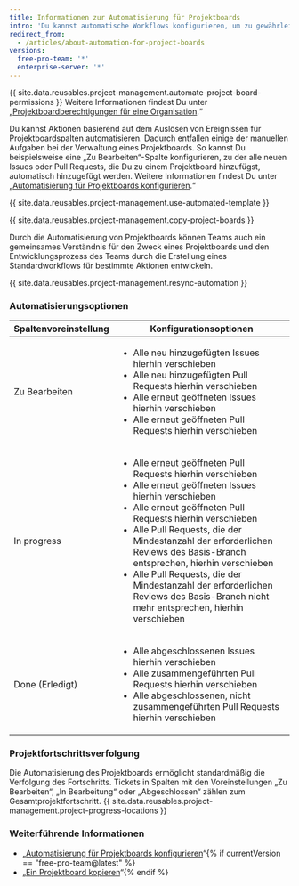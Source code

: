 ```yaml
---
title: Informationen zur Automatisierung für Projektboards
intro: 'Du kannst automatische Workflows konfigurieren, um zu gewährleisten, dass der Status der Projektboard-Tickets mit den zugehörigen Issues und Pull Requests synchronisiert wird.'
redirect_from:
  - /articles/about-automation-for-project-boards
versions:
  free-pro-team: '*'
  enterprise-server: '*'
---
```


{{ site.data.reusables.project-management.automate-project-board-permissions }}  Weitere Informationen findest Du unter „[Projektboardberechtigungen für eine Organisation](/articles/project-board-permissions-for-an-organization).“

Du kannst Aktionen basierend auf dem Auslösen von Ereignissen für Projektboardspalten automatisieren. Dadurch entfallen einige der manuellen Aufgaben bei der Verwaltung eines Projektboards. So kannst Du beispielsweise eine „Zu Bearbeiten“-Spalte konfigurieren, zu der alle neuen Issues oder Pull Requests, die Du zu einem Projektboard hinzufügst, automatisch hinzugefügt werden. Weitere Informationen findest Du unter „[Automatisierung für Projektboards konfigurieren](/articles/configuring-automation-for-project-boards).“

{{ site.data.reusables.project-management.use-automated-template }}

{{ site.data.reusables.project-management.copy-project-boards }}

Durch die Automatisierung von Projektboards können Teams auch ein gemeinsames Verständnis für den Zweck eines Projektboards und den Entwicklungsprozess des Teams durch die Erstellung eines Standardworkflows für bestimmte Aktionen entwickeln.

{{ site.data.reusables.project-management.resync-automation }}

### Automatisierungsoptionen

| Spaltenvoreinstellung | Konfigurationsoptionen    |
| --------------------- | ------------------------- |
| Zu Bearbeiten         | <ul><li>Alle neu hinzugefügten Issues hierhin verschieben</li><li>Alle neu hinzugefügten Pull Requests hierhin verschieben</li><li>Alle erneut geöffneten Issues hierhin verschieben</li><li>Alle erneut geöffneten Pull Requests hierhin verschieben</li></ul> |
| In progress           | <ul><li>Alle erneut geöffneten Pull Requests hierhin verschieben</li><li>Alle erneut geöffneten Issues hierhin verschieben</li><li>Alle erneut geöffneten Pull Requests hierhin verschieben</li><li>Alle Pull Requests, die der Mindestanzahl der erforderlichen Reviews des Basis-Branch entsprechen, hierhin verschieben</li><li>Alle Pull Requests, die der Mindestanzahl der erforderlichen Reviews des Basis-Branch nicht mehr entsprechen, hierhin verschieben</li></ul> |
| Done (Erledigt)       | <ul><li>Alle abgeschlossenen Issues hierhin verschieben</li><li>Alle zusammengeführten Pull Requests hierhin verschieben</li><li>Alle abgeschlossenen, nicht zusammengeführten Pull Requests hierhin verschieben</li></ul> |

### Projektfortschrittsverfolgung
Die Automatisierung des Projektboards ermöglicht standardmäßig die Verfolgung des Fortschritts. Tickets in Spalten mit den Voreinstellungen „Zu Bearbeiten“, „In Bearbeitung“ oder „Abgeschlossen“ zählen zum Gesamtprojektfortschritt. {{ site.data.reusables.project-management.project-progress-locations }}

### Weiterführende Informationen
- „[Automatisierung für Projektboards konfigurieren](/articles/configuring-automation-for-project-boards)“{% if currentVersion == "free-pro-team@latest" %}
- „[Ein Projektboard kopieren](/articles/copying-a-project-board)“{% endif %}
